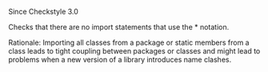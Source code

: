 Since Checkstyle 3.0

Checks that there are no import statements that use the \* notation.

Rationale: Importing all classes from a package or static
members from a class leads to tight coupling between packages
or classes and might lead to problems when a new version of a
library introduces name clashes.
